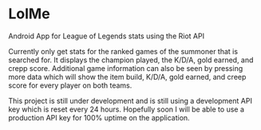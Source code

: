 # LolMe
Android App for League of Legends stats using the Riot API

Currently only get stats for the ranked games of the summoner that is searched for.  It displays the champion played, the K/D/A, gold earned, and crepp score.  Additional game information can also be seen by pressing more data which will show the item build, K/D/A, gold earned, and creep score for every player on both teams.

This project is still under development and is still using a development API key which is reset every 24 hours.  Hopefully soon I will be able to use a production API key for 100% uptime on the application.
